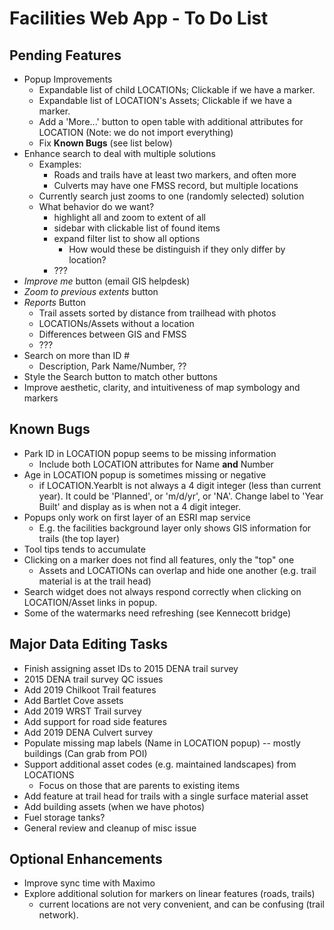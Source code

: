 Facilities Web App - To Do List
===============================

Pending Features
----------------
* Popup Improvements
  - Expandable list of child LOCATIONs;  Clickable if we have a marker.
  - Expandable list of LOCATION's Assets;  Clickable if we have a marker.
  - Add a 'More...' button to open table with additional attributes for LOCATION (Note: we do not import everything)
  - Fix **Known Bugs** (see list below)
* Enhance search to deal with multiple solutions
  - Examples:
    - Roads and trails have at least two markers, and often more
    - Culverts may have one FMSS record, but multiple locations
  - Currently search just zooms to one (randomly selected) solution
  - What behavior do we want?
    - highlight all and zoom to extent of all
    - sidebar with clickable list of found items
    - expand filter list to show all options
      - How would these be distinguish if they only differ by location? 
    - ??? 
* _Improve me_ button (email GIS helpdesk)
* _Zoom to previous extents_ button
* _Reports_ Button
  - Trail assets sorted by distance from trailhead with photos
  - LOCATIONs/Assets without a location
  - Differences between GIS and FMSS
  - ???
* Search on more than ID #
  - Description, Park Name/Number, ??
* Style the Search button to match other buttons
* Improve aesthetic, clarity, and intuitiveness of map symbology and markers


Known Bugs
----------
* Park ID in LOCATION popup seems to be missing information
  - Include both LOCATION attributes for Name **and** Number
* Age in LOCATION popup is sometimes missing or negative
  - if LOCATION.Yearblt is not always a 4 digit integer (less than current year).
    It could be 'Planned', or 'm/d/yr', or 'NA'.
    Change label to 'Year Built' and display as is when not a 4 digit integer.
* Popups only work on first layer of an ESRI map service
  - E.g. the facilities background layer only shows GIS information for trails (the top layer)
* Tool tips tends to accumulate
* Clicking on a marker does not find all features, only the "top" one
  - Assets and LOCATIONs can overlap and hide one another (e.g. trail material is at the trail head)
* Search widget does not always respond correctly when clicking on LOCATION/Asset links in popup.
* Some of the watermarks need refreshing (see Kennecott bridge)


Major Data Editing Tasks
------------------------
* Finish assigning asset IDs to 2015 DENA trail survey
* 2015 DENA trail survey QC issues
* Add 2019 Chilkoot Trail features
* Add Bartlet Cove assets
* Add 2019 WRST Trail survey
* Add support for road side features
* Add 2019 DENA Culvert survey
* Populate missing map labels (Name in LOCATION popup) -- mostly buildings (Can grab from POI)
* Support additional asset codes (e.g. maintained landscapes) from LOCATIONS
  - Focus on those that are parents to existing items
* Add feature at trail head for trails with a single surface material asset
* Add building assets (when we have photos)
* Fuel storage tanks?
* General review and cleanup of misc issue


Optional Enhancements
---------------------
* Improve sync time with Maximo
* Explore additional solution for markers on linear features (roads, trails)
  - current locations are not very convenient, and can be confusing (trail network).
